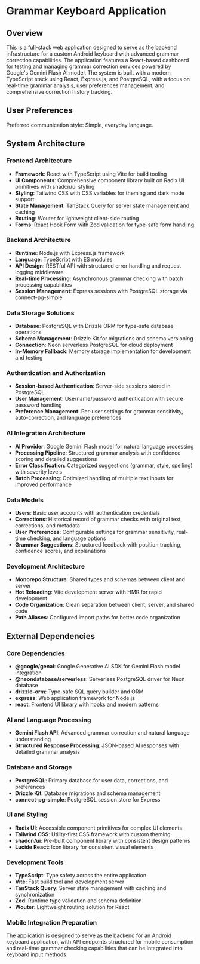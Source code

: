 # Grammar Keyboard Application

## Overview

This is a full-stack web application designed to serve as the backend infrastructure for a custom Android keyboard with advanced grammar correction capabilities. The application features a React-based dashboard for testing and managing grammar correction services powered by Google's Gemini Flash AI model. The system is built with a modern TypeScript stack using React, Express.js, and PostgreSQL, with a focus on real-time grammar analysis, user preferences management, and comprehensive correction history tracking.

## User Preferences

Preferred communication style: Simple, everyday language.

## System Architecture

### Frontend Architecture
- **Framework**: React with TypeScript using Vite for build tooling
- **UI Components**: Comprehensive component library built on Radix UI primitives with shadcn/ui styling
- **Styling**: Tailwind CSS with CSS variables for theming and dark mode support
- **State Management**: TanStack Query for server state management and caching
- **Routing**: Wouter for lightweight client-side routing
- **Forms**: React Hook Form with Zod validation for type-safe form handling

### Backend Architecture
- **Runtime**: Node.js with Express.js framework
- **Language**: TypeScript with ES modules
- **API Design**: RESTful API with structured error handling and request logging middleware
- **Real-time Processing**: Asynchronous grammar checking with batch processing capabilities
- **Session Management**: Express sessions with PostgreSQL storage via connect-pg-simple

### Data Storage Solutions
- **Database**: PostgreSQL with Drizzle ORM for type-safe database operations
- **Schema Management**: Drizzle Kit for migrations and schema versioning
- **Connection**: Neon serverless PostgreSQL for cloud deployment
- **In-Memory Fallback**: Memory storage implementation for development and testing

### Authentication and Authorization
- **Session-based Authentication**: Server-side sessions stored in PostgreSQL
- **User Management**: Username/password authentication with secure password handling
- **Preference Management**: Per-user settings for grammar sensitivity, auto-correction, and language preferences

### AI Integration Architecture
- **AI Provider**: Google Gemini Flash model for natural language processing
- **Processing Pipeline**: Structured grammar analysis with confidence scoring and detailed suggestions
- **Error Classification**: Categorized suggestions (grammar, style, spelling) with severity levels
- **Batch Processing**: Optimized handling of multiple text inputs for improved performance

### Data Models
- **Users**: Basic user accounts with authentication credentials
- **Corrections**: Historical record of grammar checks with original text, corrections, and metadata
- **User Preferences**: Configurable settings for grammar sensitivity, real-time checking, and language options
- **Grammar Suggestions**: Structured feedback with position tracking, confidence scores, and explanations

### Development Architecture
- **Monorepo Structure**: Shared types and schemas between client and server
- **Hot Reloading**: Vite development server with HMR for rapid development
- **Code Organization**: Clean separation between client, server, and shared code
- **Path Aliases**: Configured import paths for better code organization

## External Dependencies

### Core Dependencies
- **@google/genai**: Google Generative AI SDK for Gemini Flash model integration
- **@neondatabase/serverless**: Serverless PostgreSQL driver for Neon database
- **drizzle-orm**: Type-safe SQL query builder and ORM
- **express**: Web application framework for Node.js
- **react**: Frontend UI library with hooks and modern patterns

### AI and Language Processing
- **Gemini Flash API**: Advanced grammar correction and natural language understanding
- **Structured Response Processing**: JSON-based AI responses with detailed grammar analysis

### Database and Storage
- **PostgreSQL**: Primary database for user data, corrections, and preferences
- **Drizzle Kit**: Database migrations and schema management
- **connect-pg-simple**: PostgreSQL session store for Express

### UI and Styling
- **Radix UI**: Accessible component primitives for complex UI elements
- **Tailwind CSS**: Utility-first CSS framework with custom theming
- **shadcn/ui**: Pre-built component library with consistent design patterns
- **Lucide React**: Icon library for consistent visual elements

### Development Tools
- **TypeScript**: Type safety across the entire application
- **Vite**: Fast build tool and development server
- **TanStack Query**: Server state management with caching and synchronization
- **Zod**: Runtime type validation and schema definition
- **Wouter**: Lightweight routing solution for React

### Mobile Integration Preparation
The application is designed to serve as the backend for an Android keyboard application, with API endpoints structured for mobile consumption and real-time grammar checking capabilities that can be integrated into keyboard input methods.